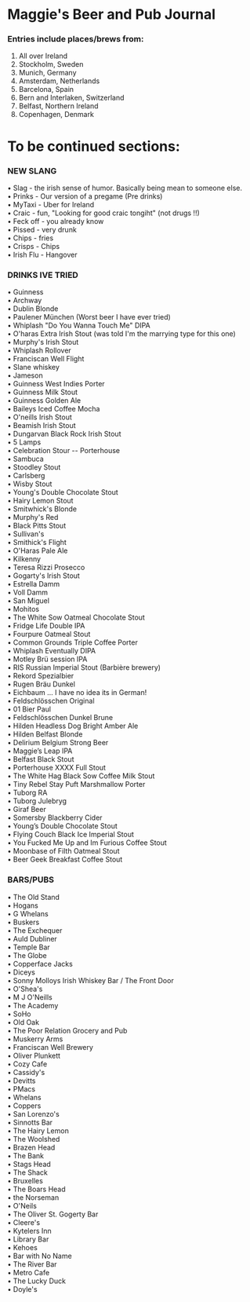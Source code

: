 # Maggie's Beer and Pub Journal
### Entries include places/brews from: 
1) All over Ireland    
2) Stockholm, Sweden   
3) Munich, Germany    
4) Amsterdam, Netherlands  
5) Barcelona, Spain   
6) Bern and Interlaken, Switzerland   
7) Belfast, Northern Ireland    
8) Copenhagen, Denmark   


# To be continued sections: 
### NEW SLANG ###
• Slag - the irish sense of humor. Basically being mean to someone else.   
• Prinks - Our version of a pregame (Pre drinks)  
• MyTaxi - Uber for Ireland   
• Craic - fun, "Looking for good craic tongiht" (not drugs !!)  
• Feck off - you already know  
• Pissed - very drunk    
• Chips - fries  
• Crisps - Chips  
• Irish Flu - Hangover   

### DRINKS IVE TRIED ###
• Guinness  
• Archway  
• Dublin Blonde   
• Paulener München (Worst beer I have ever tried)   
• Whiplash "Do You Wanna Touch Me" DIPA     
• O'haras Extra Irish Stout (was told I'm the marrying type for this one)    
• Murphy's Irish Stout  
• Whiplash Rollover    
• Franciscan Well Flight     
• Slane whiskey  
• Jameson   
• Guinness West Indies Porter  
• Guinness Milk Stout    
• Guinness Golden Ale  
• Baileys Iced Coffee Mocha  
• O'neills Irish Stout    
• Beamish Irish Stout       
• Dungarvan Black Rock Irish Stout    
• 5 Lamps     
• Celebration Stour -- Porterhouse    
• Sambuca   
• Stoodley Stout    
• Carlsberg   
• Wisby Stout   
• Young's Double Chocolate Stout   
• Hairy Lemon Stout   
• Smitwhick's Blonde   
• Murphy's Red   
• Black Pitts Stout   
• Sullivan's   
• Smithick's Flight   
• O'Haras Pale Ale   
• Kilkenny   
• Teresa Rizzi Prosecco   
• Gogarty's Irish Stout   
• Estrella Damm   
• Voll Damm   
• San Miguel   
• Mohitos   
• The White Sow Oatmeal Chocolate Stout   
• Fridge Life Double IPA   
• Fourpure Oatmeal Stout   
• Common Grounds Triple Coffee Porter   
• Whiplash Eventually DIPA   
• Motley Brü session IPA   
• RIS Russian Imperial Stout (Barbière brewery)   
• Rekord Spezialbier   
• Rugen Bräu Dunkel   
• Eichbaum  ... I have no idea its in German!       
• Feldschlösschen Original     
• 01 Bier Paul      
• Feldschlösschen Dunkel Brune         
• Hilden Headless Dog Bright Amber Ale      
• Hilden Belfast Blonde    
• Delirium Belgium Strong Beer    
• Maggie’s Leap IPA    
• Belfast Black Stout    
• Porterhouse XXXX Full Stout    
• The White Hag Black Sow Coffee Milk Stout    
• Tiny Rebel Stay Puft Marshmallow Porter    
• Tuborg RA   
• Tuborg Julebryg   
• Giraf Beer      
• Somersby Blackberry Cider    
• Young’s Double Chocolate Stout   
• Flying Couch Black Ice Imperial Stout   
• You Fucked Me Up and Im Furious Coffee Stout    
• Moonbase of Filth Oatmeal Stout    
• Beer Geek Breakfast Coffee Stout    


### BARS/PUBS ###
• The Old Stand  
• Hogans  
• G Whelans  
• Buskers  
• The Exchequer  
• Auld Dubliner  
• Temple Bar    
• The Globe    
• Copperface Jacks     
• Diceys     
• Sonny Molloys Irish Whiskey Bar / The Front Door    
• O'Shea's    
• M J O'Neills    
• The Academy   
• SoHo   
• Old Oak   
• The Poor Relation Grocery and Pub   
• Muskerry Arms  
• Franciscan Well Brewery    
• Oliver Plunkett   
• Cozy Cafe   
• Cassidy's   
• Devitts   
• PMacs   
• Whelans   
• Coppers   
• San Lorenzo's   
• Sinnotts Bar   
• The Hairy Lemon   
• The Woolshed   
• Brazen Head   
• The Bank   
• Stags Head   
• The Shack   
• Bruxelles   
• The Boars Head   
• the Norseman   
• O'Neils   
• The Oliver St. Gogerty Bar   
• Cleere's   
• Kytelers Inn   
• Library Bar   
• Kehoes   
• Bar with No Name   
• The River Bar   
• Metro Cafe    
• The Lucky Duck   
• Doyle's      





